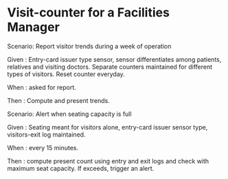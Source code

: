 # Visit-counter for a Facilities Manager

Scenario: Report visitor trends during a week of operation

  Given : Entry-card issuer type sensor,
  sensor differentiates among patients, relatives and visiting doctors.
  Separate counters maintained for different types of visitors.
  Reset counter everyday.
  
  When : asked for report.
  
  Then : Compute and present trends.

Scenario: Alert when seating capacity is full

  Given : Seating meant for visitors alone, entry-card issuer
  sensor type, visitors-exit log maintained.
  
  When : every 15 minutes.
  
  Then : compute present count using entry and exit logs and check with maximum
  seat capacity. If exceeds, trigger an alert.
